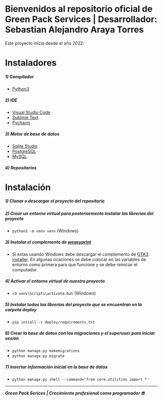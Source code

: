 # Bienvenidos al repositorio oficial de Green Pack Services | Desarrollador: Sebastian Alejandro Araya Torres

Este proyecto inicio desde el año 2022:

# Instaladores

##### 1) Compilador

- [Python3](https://www.python.org/downloads/release/python-396/ "Python3")

##### 2) IDE

- [Visual Studio Code](https://code.visualstudio.com/ "Visual Studio Code")
- [Sublime Text](https://www.sublimetext.com/ "Sublime Text")
- [Pycharm](https://www.jetbrains.com/es-es/pycharm/download/#section=windows "Pycharm")

##### 3) Motor de base de datos

- [Sqlite Studio](https://github.com/pawelsalawa/sqlitestudio/releases "Sqlite Studio")
- [PostgreSQL](https://www.enterprisedb.com/downloads/postgres-postgresql-downloads "PostgreSQL")
- [MySQL](https://www.apachefriends.org/es/index.html "MySQL")

##### 4) Repositorios

<!-- - [Git](https://git-scm.com/ "Git") -->

# Instalación

##### 1) Clonar o descargar el proyecto del repositorio

<!-- `git clone https://gitlab.com/wdavilav/apolo.git` -->

##### 2) Crear un entorno virtual para posteriormente instalar las librerias del proyecto

- `python3 -m venv venv` (Windows)

##### 3) Instalar el complemento de [weasyprint](https://weasyprint.org/ "weasyprint")

- Si estas usando Windows debe descargar el complemento de [GTK3 installer](https://github.com/tschoonj/GTK-for-Windows-Runtime-Environment-Installer/releases "GTK3 installer"). En algunas ocaciones se debe colocar en las variables de entorno como primera para que funcione y se debe reiniciar el computador.

##### 4) Activar el entorno virtual de nuestro proyecto

- `cd venv\Scripts\activate.bat` (Windows)

##### 5) Instalar todas las librerias del proyecto que se encuentran en la carpeta deploy

- `pip install -r deploy/requirements.txt`

##### 6) Crear la base de datos con las migraciones y el superuser para iniciar sesión

- `python manage.py makemigrations`
- `python manage.py migrate`

##### 7) Insertar información inicial en la base de datos

- `python manage.py shell --command='from core.utilities import *'`
------------


***Green Pack Serices | Crecimiento profesional como programador 🤓.***


